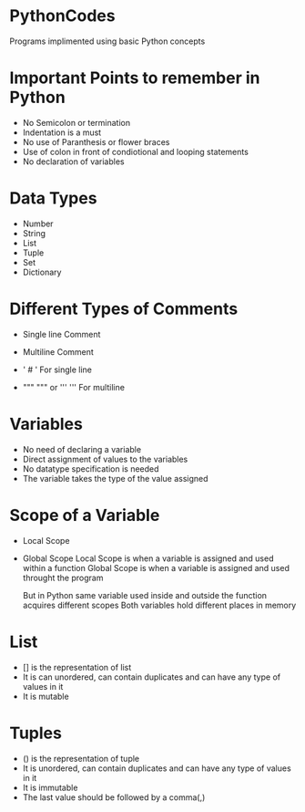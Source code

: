 # PythonCodes
Programs implimented using basic Python concepts

# Important Points to remember in Python
 - No Semicolon or termination  
 - Indentation is a must 
 - No use of Paranthesis or flower braces 
 - Use of colon in front of condiotional and looping statements
 - No declaration of variables

# Data Types
 - Number
 - String
 - List
 - Tuple
 - Set
 - Dictionary
 
 # Different Types of Comments
 - Single line Comment
 - Multiline Comment
 
 - ' # ' For single line
 - """ """ or ''' ''' For multiline
 
 # Variables
 - No need of declaring a variable
 - Direct assignment of values to the variables
 - No datatype specification is needed
 - The variable takes the type of the value assigned

# Scope of a Variable 
- Local Scope
- Global Scope
  Local Scope is when a variable is assigned and used within a function
  Global Scope is when a variable is assigned and used throught the program
  
  But in Python same variable used inside and outside the function acquires different scopes
  Both variables hold different places in memory
  
# List
- [] is the representation of list
- It is can unordered, can contain duplicates and can have any type of values in it
- It is mutable

# Tuples
- () is the representation of tuple
- It is unordered, can contain duplicates and can have any type of values in it
- It is immutable
- The last value should be followed by a comma(,)
